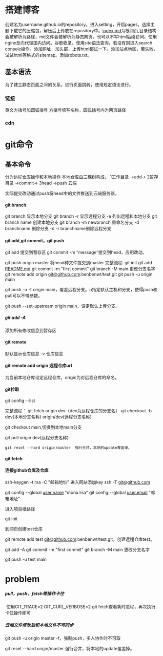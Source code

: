 # 搭建博客

创建名为username.github.io的repository。进入setting，开启pages，选择主题下载它的压缩包，解压后上传放在repository中。[index.md](http://index.md/)为根网页,目录结构会被解析为路径，md文件会被解析为静态网页，也可以不写html后缀访问。使用nginx反向代理国内访问。谷歌收录，使用site语法查询，若没有则进入search console操作。添加网址，加头部，上传html都试一下。添加站点地图，若失败，试试html等格式的sitemap。添加robots.txt。

## 基本语法

为了建立静态页面之间的关系，进行页面跳转，使用规定语法进行。

### 链接
英文方括号加圆弧括号 方括号填写名称，圆弧括号内为网页路径

### cdn



# git命令

## 基本命令

分为远程仓库操作和本地操作
本地仓库由三棵树构成，
​1工作目录  ->add->  2暂存目录   ->commit->    3head  ->push   云端

实际提交改动通过push将head中的文件推送到云端服务器。

#### git branch
git branch 显示本地分支
git branch -r 显示远程分支
-a 列出远程和本地分支
git branch name 创建本地分支
git branch -m   newbranch 重命名分支
-d branchname 删除分支
-d -r  branchname删除远程分支

#### git add,git commit，git push
git add <filename>提交到暂存区
git commit -m “message”提交到head，应用改动。

git push origin master 将head种文件提交到master
 完整流程:
git init
git add [README.md](http://readme.md/)
git commit -m "first commit"
git branch -M main  更改分支名字
git remote add origin  git@github.com:benbenwt/test.git
git push -u origin main

 git push -u -f origin main，覆盖远程分支。u指定默认主机和分支，使得push和pull可以不带参数。

 git push --set-upstream origin main，设定默认上传分支。

##### git add -A

添加所有修改信息到暂存区

#### git remote

默认显示仓库信息
​-v 仓库信息
​

#### git remote add  origin 远程仓库url
为当前本地仓库设定远程仓库，origin为对远程仓库的命名。

#### git拉取

git config --list

完整流程：
git fetch origin dev（dev为远程仓库的分支名）
git checkout -b dev(本地分支名称) origin/dev(远程分支名称)

git checkout main,切换到本地main分支

git pull origin dev(远程分支名称)

```
git reset --hard origin/master  强行合并，本地的update覆盖掉。
```

#### git fetch

#### 连接github仓库及仓库
ssh-keygen -t rsa -C "邮箱地址"
进入网站添加key
 ssh -T git@github.com

git config --global [user.name](http://user.name/)   "mona lisa"
git config --global [user.email](http://user.email/)  "邮箱地址"

进入项目根路径

git init

到网页创建test仓库

git remote add test  git@github.com:benbenwt/test.git，创建远程仓库test。

git add -A
git commit -m "first commit"
git branch -M main  更改分支名字

git push -u test  main
​

# problem

##### pull，push，fetch等操作卡住

​		使用GIT_TRACE=2  GIT_CURL_VERBOSE=2 git fetch查看耗时进程，再次执行卡住操作即可

##### 云端文件修改后和本地文件不可同步

git push -u origin master -f，强制push，多人协作时不可取

git reset --hard origin/master  强行合并，将本地的update覆盖掉。